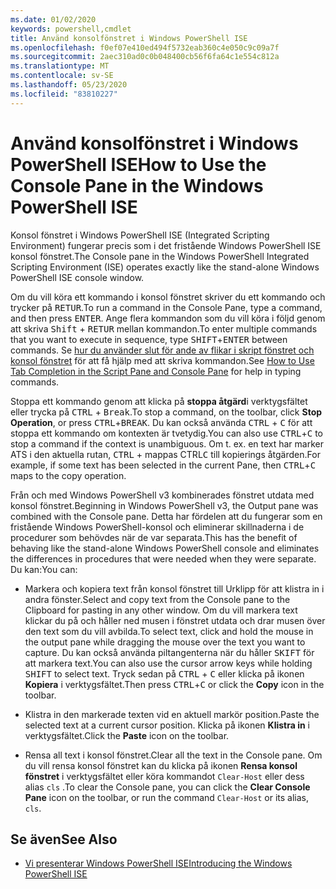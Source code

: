 ```yaml
---
ms.date: 01/02/2020
keywords: powershell,cmdlet
title: Använd konsolfönstret i Windows PowerShell ISE
ms.openlocfilehash: f0ef07e410ed494f5732eab360c4e050c9c09a7f
ms.sourcegitcommit: 2aec310ad0c0b048400cb56f6fa64c1e554c812a
ms.translationtype: MT
ms.contentlocale: sv-SE
ms.lasthandoff: 05/23/2020
ms.locfileid: "83810227"
---
```

# <a name="how-to-use-the-console-pane-in-the-windows-powershell-ise"></a><span data-ttu-id="b6f7d-103">Använd konsolfönstret i Windows PowerShell ISE</span><span class="sxs-lookup"><span data-stu-id="b6f7d-103">How to Use the Console Pane in the Windows PowerShell ISE</span></span>

<span data-ttu-id="b6f7d-104">Konsol fönstret i Windows PowerShell ISE (Integrated Scripting Environment) fungerar precis som i det fristående Windows PowerShell ISE konsol fönstret.</span><span class="sxs-lookup"><span data-stu-id="b6f7d-104">The Console pane in the Windows PowerShell Integrated Scripting Environment (ISE) operates exactly like the stand-alone Windows PowerShell ISE console window.</span></span>

<span data-ttu-id="b6f7d-105">Om du vill köra ett kommando i konsol fönstret skriver du ett kommando och trycker på <kbd>RETUR</kbd>.</span><span class="sxs-lookup"><span data-stu-id="b6f7d-105">To run a command in the Console Pane, type a command, and then press <kbd>ENTER</kbd>.</span></span> <span data-ttu-id="b6f7d-106">Ange flera kommandon som du vill köra i följd genom att skriva <kbd>Shift</kbd> + <kbd>RETUR</kbd> mellan kommandon.</span><span class="sxs-lookup"><span data-stu-id="b6f7d-106">To enter multiple commands that you want to execute in sequence, type <kbd>SHIFT</kbd>+<kbd>ENTER</kbd> between commands.</span></span> <span data-ttu-id="b6f7d-107">Se [hur du använder slut för ande av flikar i skript fönstret och konsol fönstret](How-to-Use-Tab-Completion-in-the-Script-Pane-and-Console-Pane.md) för att få hjälp med att skriva kommandon.</span><span class="sxs-lookup"><span data-stu-id="b6f7d-107">See [How to Use Tab Completion in the Script Pane and Console Pane](How-to-Use-Tab-Completion-in-the-Script-Pane-and-Console-Pane.md) for help in typing commands.</span></span>

<span data-ttu-id="b6f7d-108">Stoppa ett kommando genom att klicka på **stoppa åtgärd**i verktygsfältet eller trycka på <kbd>CTRL</kbd> + <kbd>Break</kbd>.</span><span class="sxs-lookup"><span data-stu-id="b6f7d-108">To stop a command, on the toolbar, click **Stop Operation**, or press <kbd>CTRL</kbd>+<kbd>BREAK</kbd>.</span></span> <span data-ttu-id="b6f7d-109">Du kan också använda <kbd>CTRL</kbd> + <kbd>C</kbd> för att stoppa ett kommando om kontexten är tvetydig.</span><span class="sxs-lookup"><span data-stu-id="b6f7d-109">You can also use <kbd>CTRL</kbd>+<kbd>C</kbd> to stop a command if the context is unambiguous.</span></span> <span data-ttu-id="b6f7d-110">Om t. ex. en text har marker ATS i den aktuella rutan, <kbd>CTRL</kbd> + mappas CTRL<kbd>C</kbd> till kopierings åtgärden.</span><span class="sxs-lookup"><span data-stu-id="b6f7d-110">For example, if some text has been selected in the current Pane, then <kbd>CTRL</kbd>+<kbd>C</kbd> maps to the copy operation.</span></span>

<span data-ttu-id="b6f7d-111">Från och med Windows PowerShell v3 kombinerades fönstret utdata med konsol fönstret.</span><span class="sxs-lookup"><span data-stu-id="b6f7d-111">Beginning in Windows PowerShell v3, the Output pane was combined with the Console pane.</span></span> <span data-ttu-id="b6f7d-112">Detta har fördelen att du fungerar som en fristående Windows PowerShell-konsol och eliminerar skillnaderna i de procedurer som behövdes när de var separata.</span><span class="sxs-lookup"><span data-stu-id="b6f7d-112">This has the benefit of behaving like the stand-alone Windows PowerShell console and eliminates the differences in procedures that were needed when they were separate.</span></span> <span data-ttu-id="b6f7d-113">Du kan:</span><span class="sxs-lookup"><span data-stu-id="b6f7d-113">You can:</span></span>

- <span data-ttu-id="b6f7d-114">Markera och kopiera text från konsol fönstret till Urklipp för att klistra in i andra fönster.</span><span class="sxs-lookup"><span data-stu-id="b6f7d-114">Select and copy text from the Console pane to the Clipboard for pasting in any other window.</span></span> <span data-ttu-id="b6f7d-115">Om du vill markera text klickar du på och håller ned musen i fönstret utdata och drar musen över den text som du vill avbilda.</span><span class="sxs-lookup"><span data-stu-id="b6f7d-115">To select text, click and hold the mouse in the output pane while dragging the mouse over the text you want to capture.</span></span> <span data-ttu-id="b6f7d-116">Du kan också använda piltangenterna när du håller <kbd>SKIFT</kbd> för att markera text.</span><span class="sxs-lookup"><span data-stu-id="b6f7d-116">You can also use the cursor arrow keys while holding <kbd>SHIFT</kbd> to select text.</span></span> <span data-ttu-id="b6f7d-117">Tryck sedan på <kbd>CTRL</kbd> + <kbd>C</kbd> eller klicka på ikonen **Kopiera** i verktygsfältet.</span><span class="sxs-lookup"><span data-stu-id="b6f7d-117">Then press <kbd>CTRL</kbd>+<kbd>C</kbd> or click the **Copy** icon in the toolbar.</span></span>

- <span data-ttu-id="b6f7d-118">Klistra in den markerade texten vid en aktuell markör position.</span><span class="sxs-lookup"><span data-stu-id="b6f7d-118">Paste the selected text at a current cursor position.</span></span> <span data-ttu-id="b6f7d-119">Klicka på ikonen **Klistra in** i verktygsfältet.</span><span class="sxs-lookup"><span data-stu-id="b6f7d-119">Click the **Paste** icon on the toolbar.</span></span>

- <span data-ttu-id="b6f7d-120">Rensa all text i konsol fönstret.</span><span class="sxs-lookup"><span data-stu-id="b6f7d-120">Clear all the text in the Console pane.</span></span> <span data-ttu-id="b6f7d-121">Om du vill rensa konsol fönstret kan du klicka på ikonen **Rensa konsol fönstret** i verktygsfältet eller köra kommandot `Clear-Host` eller dess alias `cls` .</span><span class="sxs-lookup"><span data-stu-id="b6f7d-121">To clear the Console pane, you can click the **Clear Console Pane** icon on the toolbar, or run the command `Clear-Host` or its alias, `cls`.</span></span>

## <a name="see-also"></a><span data-ttu-id="b6f7d-122">Se även</span><span class="sxs-lookup"><span data-stu-id="b6f7d-122">See Also</span></span>

- [<span data-ttu-id="b6f7d-123">Vi presenterar Windows PowerShell ISE</span><span class="sxs-lookup"><span data-stu-id="b6f7d-123">Introducing the Windows PowerShell ISE</span></span>](Introducing-the-Windows-PowerShell-ISE.md)
